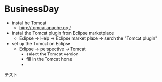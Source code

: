 # BusinessDay
* install he Tomcat
    * http://tomcat.apache.org/
* install the Tomcat plugin from Eclipse marketplace
    * Eclipse -> Help -> Eclipse market place  -> serch the "Tomcat plugin"
* set up the Tomcat on Eclipse
    * Eclipse -> perspective -> Tomcat
      *  select the Tomcat version
      *  fill in the Tomcat home
      *  
テスト
